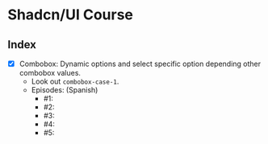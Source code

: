 # Shadcn/UI Course

## Index

- [X] Combobox: Dynamic options and select specific option depending other combobox values.
  - Look out `combobox-case-1`.
  - Episodes: (Spanish)
    - #1:
    - #2:
    - #3:
    - #4:
    - #5: